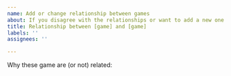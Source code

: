 ```yaml
---
name: Add or change relationship between games
about: If you disagree with the relationships or want to add a new one
title: Relationship between [game] and [game]
labels: ''
assignees: ''

---
```


Why these game are (or not) related:

<!-- See also: https://github.com/getkey/io-game-history#fixing-relationship -->
